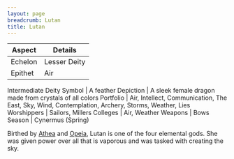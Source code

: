 ```yaml
---
layout: page
breadcrumb: Lutan
title: Lutan
---
```


Aspect | Details
--- | ---
Echelon | Lesser Deity
Epithet | Air
Intermediate Deity
Symbol | A feather
Depiction | A sleek female dragon made from crystals of all colors
Portfolio | Air, Intellect, Communication, The East, Sky, Wind, Contemplation, Archery, Storms, Weather, Lies
Worshippers | Sailors, Millers
Colleges | Air, Weather
Weapons | Bows
Season | Cynermus (Spring)

Birthed by [Athea](athea) and [Opeia](opeia), Lutan is one of the four elemental gods.  She was given power over all that is vaporous and was tasked with creating the sky.
